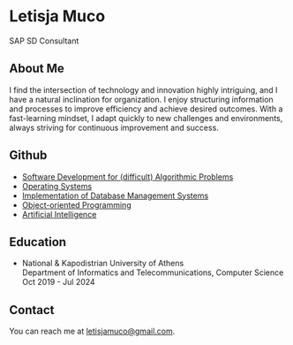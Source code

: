 Letisja Muco
============

SAP SD Consultant 

About Me
--------

I find the intersection of technology and innovation highly intriguing, and I have a natural inclination for organization. I enjoy structuring information and processes to improve efficiency and achieve desired outcomes. With a fast-learning mindset, I adapt quickly to new challenges and environments, always striving for continuous improvement and success.

Github
------

*   [Software Development for (difficult) Algorithmic Problems](https://github.com/letisjamuco/SoftDevProject)
*   [Operating Systems](https://github.com/letisjamuco/opsys-k22-2022-homework-lab)
*   [Implementation of Database Management Systems](https://github.com/letisjamuco/YSBD_1)
*   [Object-oriented Programming](https://github.com/letisjamuco/oop-k10-2021-homework)
*   [Artificial Intelligence](https://github.com/letisjamuco/ai-ys02-2021-homework)

Education
---------

*   National & Kapodistrian University of Athens  
    Department of Informatics and Telecommunications, Computer Science  
    Oct 2019 - Jul 2024

Contact
-------

You can reach me at [letisjamuco@gmail.com](mailto:letisjamuco@gmail.com).

